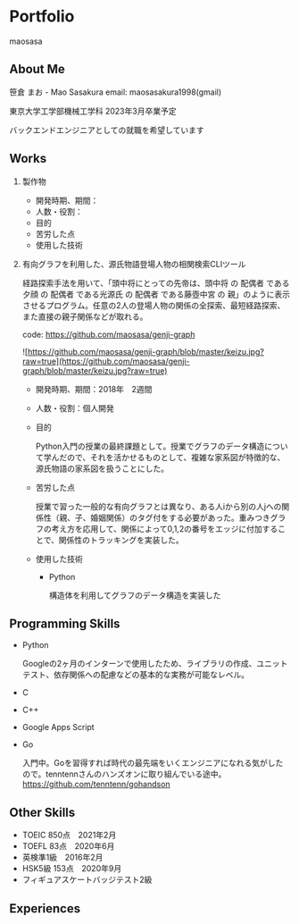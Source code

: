 # Portfolio
maosasa
## About Me

笹倉 まお - Mao Sasakura
email: maosasakura1998(gmail)

東京大学工学部機械工学科 2023年3月卒業予定

バックエンドエンジニアとしての就職を希望しています

## Works

1. 製作物
    - 開発時期、期間：
    - 人数・役割：
    - 目的
    - 苦労した点
    - 使用した技術
2. 有向グラフを利用した、源氏物語登場人物の相関検索CLIツール
    
    経路探索手法を用いて、「頭中将にとっての先帝は、頭中将 の 配偶者 である夕顔 の 配偶者 である光源氏 の 配偶者 である藤壺中宮 の 親」のように表示させるプログラム。任意の2人の登場人物の関係の全探索、最短経路探索、また直接の親子関係などが取れる。
    
    code: https://github.com/maosasa/genji-graph
    
    ![https://github.com/maosasa/genji-graph/blob/master/keizu.jpg?raw=true](https://github.com/maosasa/genji-graph/blob/master/keizu.jpg?raw=true)
    
    - 開発時期、期間：2018年　2週間
    - 人数・役割：個人開発
    - 目的
        
        Python入門の授業の最終課題として。授業でグラフのデータ構造について学んだので、それを活かせるものとして、複雑な家系図が特徴的な、源氏物語の家系図を扱うことにした。
        
    - 苦労した点
        
        授業で習った一般的な有向グラフとは異なり、ある人iから別の人jへの関係性（親、子、婚姻関係）のタグ付をする必要があった。重みつきグラフの考え方を応用して、関係によって0,1,2の番号をエッジに付加することで、関係性のトラッキングを実装した。
        
    - 使用した技術
        - Python
            
            構造体を利用してグラフのデータ構造を実装した
            

## Programming Skills

- Python
    
    Googleの2ヶ月のインターンで使用したため、ライブラリの作成、ユニットテスト、依存関係への配慮などの基本的な実務が可能なレベル。
    
- C
- C++
- Google Apps Script
- Go
    
    入門中。Goを習得すれば時代の最先端をいくエンジニアになれる気がしたので。tenntennさんのハンズオンに取り組んでいる途中。https://github.com/tenntenn/gohandson
    

## Other Skills

- TOEIC 850点　2021年2月
- TOEFL 83点　2020年6月
- 英検準1級　2016年2月
- HSK5級 153点　2020年9月
- フィギュアスケートバッジテスト2級

## Experiences
